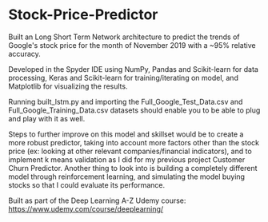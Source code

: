# Stock-Price-Predictor

Built an Long Short Term Network architecture to predict the trends of Google's stock price for the month of November 2019 with
a ~95% relative accuracy.

Developed in the Spyder IDE using NumPy, Pandas and Scikit-learn for data processing, Keras and Scikit-learn for 
training/iterating on model, and Matplotlib for visualizing the results.

Running built_lstm.py and importing the Full_Google_Test_Data.csv and Full_Google_Training_Data.csv datasets should enable you 
to be able to plug and play with it as well.

Steps to further improve on this model and skillset would be to create a more robust predictor, taking into account more 
factors other than the stock price (ex: looking at other relevant companies/financial indicators), and to implement 
k means validation as I did for my previous project Customer Churn Predictor. Another thing to look into is building a 
completely different model through reinforcement learning, and simulating the model buying stocks so that I could evaluate 
its performance.

Built as part of the Deep Learning A-Z Udemy course: https://www.udemy.com/course/deeplearning/
